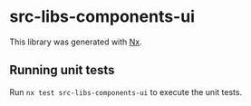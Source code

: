 # src-libs-components-ui

This library was generated with [Nx](https://nx.dev).

## Running unit tests

Run `nx test src-libs-components-ui` to execute the unit tests.
